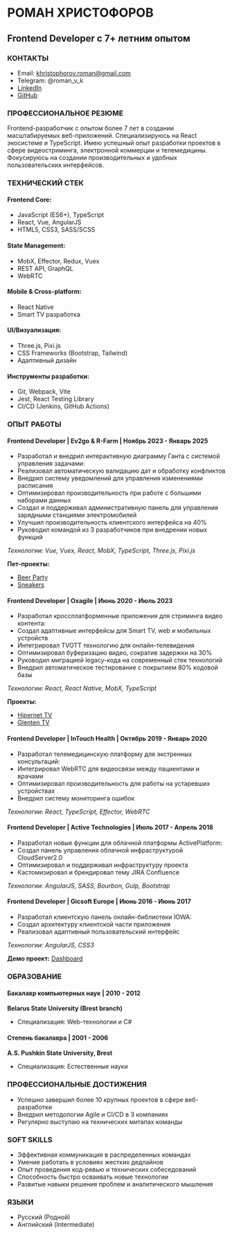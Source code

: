 # РОМАН ХРИСТОФОРОВ
## Frontend Developer с 7+ летним опытом

### КОНТАКТЫ
- Email: khristophorov.roman@gmail.com
- Telegram: @roman_v_k
- [LinkedIn](https://www.linkedin.com/in/roman-khrystophorov)
- [GitHub](https://github.com/RomanHristofor)

### ПРОФЕССИОНАЛЬНОЕ РЕЗЮМЕ
Frontend-разработчик с опытом более 7 лет в создании масштабируемых веб-приложений. 
Специализируюсь на React экосистеме и TypeScript. 
Имею успешный опыт разработки проектов в сфере видеостриминга, электронной коммерции и телемедицины. Фокусируюсь на создании производительных и удобных пользовательских интерфейсов.

### ТЕХНИЧЕСКИЙ СТЕК

#### Frontend Core:
- JavaScript (ES6+), TypeScript
- React, Vue, AngularJS
- HTML5, CSS3, SASS/SCSS

#### State Management:
- MobX, Effector, Redux, Vuex
- REST API, GraphQL
- WebRTC

#### Mobile & Cross-platform:
- React Native
- Smart TV разработка

#### UI/Визуализация:
- Three.js, Pixi.js
- CSS Frameworks (Bootstrap, Tailwind)
- Адаптивный дизайн

#### Инструменты разработки:
- Git, Webpack, Vite
- Jest, React Testing Library
- CI/CD (Jenkins, GitHub Actions)

### ОПЫТ РАБОТЫ

#### Frontend Developer | Ev2go & R-Farm | Ноябрь 2023 - Январь 2025
- Разработал и внедрил интерактивную диаграмму Ганта с системой управления задачами:
- Реализовал автоматическую валидацию дат и обработку конфликтов
- Внедрил систему уведомлений для управления изменениями расписания
- Оптимизировал производительность при работе с большими наборами данных
- Создал и поддерживал административную панель для управления зарядными станциями электромобилей
- Улучшил производительность клиентского интерфейса на 40%
- Руководил командой из 3 разработчиков при внедрении новых функций

*Технологии: Vue, Vuex, React, MobX, TypeScript, Three.js, Pixi.js*

**Пет-проекты:**
- [Beer Party](https://beer-party-game.vercel.app/)
- [Sneakers](https://sneakers-three-psi.vercel.app)

#### Frontend Developer | Oxagile | Июнь 2020 - Июль 2023
- Разработал кроссплатформенные приложения для стриминга видео контента:
- Создал адаптивные интерфейсы для Smart TV, web и мобильных устройств
- Интегрировал TVOTT технологию для онлайн-телевидения
- Оптимизировал буферизацию видео, сократив задержки на 30%
- Руководил миграцией legacy-кода на современный стек технологий
- Внедрил автоматическое тестирование с покрытием 80% кодовой базы

*Технологии: React, React Native, MobX, TypeScript*

**Проекты:**
- [Hipernet TV](https://play.google.com/store/apps/details?id=rs.tv.kal)
- [Glenten TV](https://play.google.com/store/apps/details?id=com.glententv.golive)

#### Frontend Developer | InTouch Health | Октябрь 2019 - Январь 2020
- Разработал телемедицинскую платформу для экстренных консультаций:
- Интегрировал WebRTC для видеосвязи между пациентами и врачами
- Оптимизировал производительность для работы на устаревших устройствах
- Внедрил систему мониторинга ошибок

*Технологии: React, TypeScript, Effector, WebRTC*

#### Frontend Developer | Active Technologies | Июль 2017 - Апрель 2018
- Разработал новые функции для облачной платформы ActivePlatform:
- Создал панель управления облачной инфраструктурой CloudServer2.0
- Оптимизировал и поддерживал инфраструктуру проекта
- Кастомизировал и брендировал тему JIRA Confluence

*Технологии: AngularJS, SASS, Bourbon, Gulp, Bootstrap*

#### Frontend Developer | Gicsoft Europe | Июнь 2016 - Июнь 2017
- Разработал клиентскую панель онлайн-библиотеки IOWA:
- Создал архитектуру клиентской части приложения
- Реализовал адаптивный пользовательский интерфейс

*Технологии: AngularJS, CSS3*

**Демо проект:** [Dashboard](https://romanhristofor.github.io/Dashboard)

### ОБРАЗОВАНИЕ

#### Бакалавр компьютерных наук | 2010 - 2012
**Belarus State University (Brest branch)**
- Специализация: Web-технологии и C#

#### Степень бакалавра | 2001 - 2006
**A.S. Pushkin State University, Brest**
- Специализация: Естественные науки

### ПРОФЕССИОНАЛЬНЫЕ ДОСТИЖЕНИЯ
- Успешно завершил более 10 крупных проектов в сфере веб-разработки
- Внедрил методологии Agile и CI/CD в 3 компаниях
- Регулярно выступаю на технических митапах команды

### SOFT SKILLS
- Эффективная коммуникация в распределенных командах
- Умение работать в условиях жестких дедлайнов
- Опыт проведения код-ревью и технических собеседований
- Способность быстро осваивать новые технологии
- Развитые навыки решения проблем и аналитического мышления

### ЯЗЫКИ
- Русский (Родной)
- Английский (Intermediate)